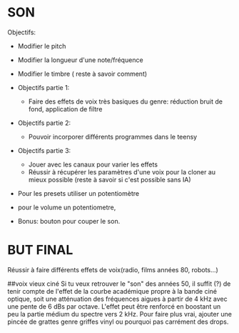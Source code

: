 # SON
Objectifs:

- Modifier le pitch
- Modifier la longueur d'une note/fréquence
- Modifier le timbre ( reste à savoir comment)
- Objectifs partie 1:
  - Faire des effets de voix très basiques du genre: réduction bruit de fond, application de filtre
- Objectifs partie 2:
  - Pouvoir incorporer différents programmes dans le teensy
- Objectifs partie 3:
  - Jouer avec les canaux pour varier les effets
  - Réussir à récupérer les paramètres d'une voix pour la cloner au mieux possible (reste à savoir si c'est possible sans IA)

- Pour les presets utiliser un potentiomètre
- pour le volume un potentiometre,
- Bonus: bouton pour couper le son.
# BUT FINAL
Réussir à faire différents effets de voix(radio, films années 80, robots...)


##voix vieux ciné
Si tu veux retrouver le "son" des années 50, il suffit (?) de tenir compte de l'effet de la courbe académique propre à la bande ciné optique, soit une atténuation des fréquences aigues à partir de 4 kHz avec une pente de 6 dBs par octave. L'effet peut être renforcé en boostant un peu la partie médium du spectre vers 2 kHz. Pour faire plus vrai, ajouter une pincée de grattes genre griffes vinyl ou pourquoi pas carrément des drops.

